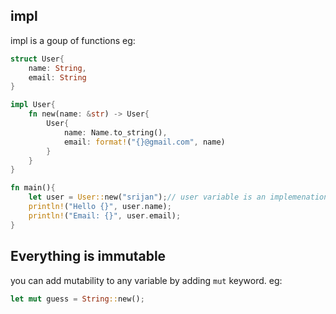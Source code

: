 ## impl

impl is a goup of functions
eg: 
```rust
struct User{
    name: String,
    email: String
}

impl User{
    fn new(name: &str) -> User{
        User{
            name: Name.to_string(),
            email: format!("{}@gmail.com", name)
        }
    }
}

fn main(){
    let user = User::new("srijan");// user variable is an implemenation of User
    println!("Hello {}", user.name);
    println!("Email: {}", user.email);
}
```

## Everything is immutable

you can add mutability to any variable by adding `mut` keyword.
eg:
```rust
let mut guess = String::new();
```